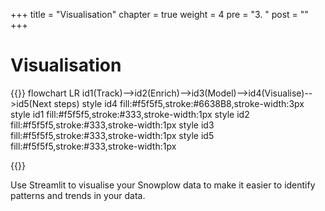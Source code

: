 +++
title = "Visualisation"
chapter = true
weight = 4
pre = "3. "
post = ""
+++

<!-- ### Chapter 4 -->

# Visualisation

{{<mermaid>}}
flowchart LR
    id1(Track)-->id2(Enrich)-->id3(Model)-->id4(Visualise)-->id5(Next steps)
    style id4 fill:#f5f5f5,stroke:#6638B8,stroke-width:3px
    style id1 fill:#f5f5f5,stroke:#333,stroke-width:1px
    style id2 fill:#f5f5f5,stroke:#333,stroke-width:1px
    style id3 fill:#f5f5f5,stroke:#333,stroke-width:1px
    style id5 fill:#f5f5f5,stroke:#333,stroke-width:1px

{{</mermaid >}}

Use Streamlit to visualise your Snowplow data to make it easier to identify patterns and trends in your data.
